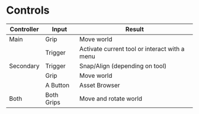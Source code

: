 # Controls

| Controller | Input      | Result                                        |
| ---------- | ---------- | --------------------------------------------- |
| Main       | Grip       | Move world                                    |
|            | Trigger    | Activate current tool or interact with a menu |
| Secondary  | Trigger    | Snap/Align (depending on tool)                |
|            | Grip       | Move world                                    |
|            | A Button   | Asset Browser                                 |
| Both       | Both Grips | Move and rotate world                         |
